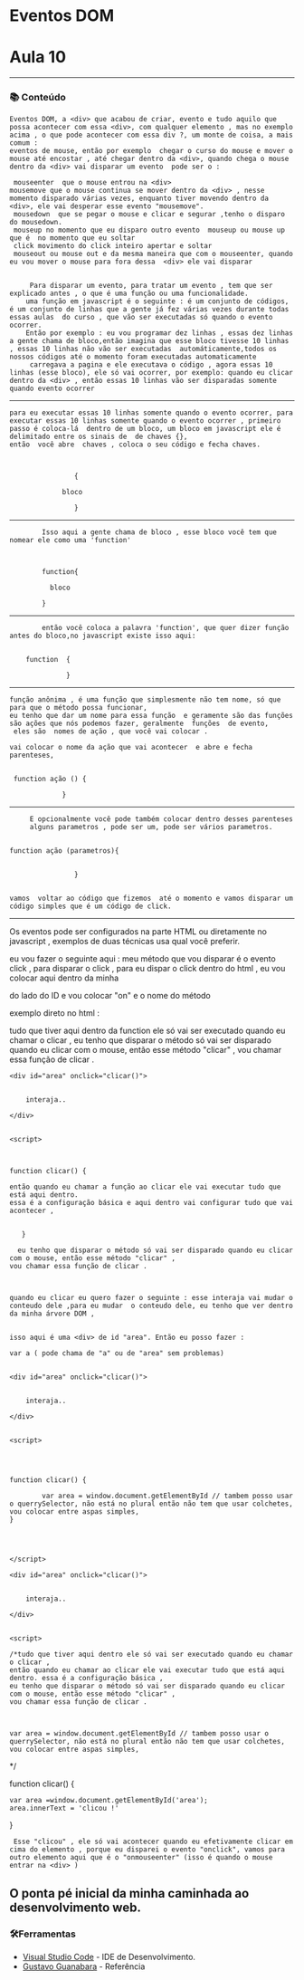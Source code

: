 
<!-- ************************************* Baadges ********************************************* -->


<!-- ************************************* Título ********************************************* -->

<h1>Eventos DOM</h1>

<h1>Aula 10</h1>

<!-- ************************************* Sobre o projeto ********************************************* -->


---

<h3>📚 Conteúdo</h3>

    Eventos DOM, a <div> que acabou de criar, evento e tudo aquilo que possa acontecer com essa <div>, com qualquer elemento , mas no exemplo acima , o que pode acontecer com essa div ?, um monte de coisa, a mais comum : 
    eventos de mouse, então por exemplo  chegar o curso do mouse e mover o mouse até encostar , até chegar dentro da <div>, quando chega o mouse dentro da <div> vai disparar um evento  pode ser o :

     mouseenter  que o mouse entrou na <div>
    mousemove que o mouse continua se mover dentro da <div> , nesse momento disparado várias vezes, enquanto tiver movendo dentro da <div>, ele vai desperar esse evento "mousemove".
     mousedown  que se pegar o mouse e clicar e segurar ,tenho o disparo do mousedown.
     mouseup no momento que eu disparo outro evento  mouseup ou mouse up  que é  no momento que eu soltar
     click movimento do click inteiro apertar e soltar 
     mouseout ou mouse out e da mesma maneira que com o mouseenter, quando eu vou mover o mouse para fora dessa  <div> ele vai disparar 
    
        
         Para disparar um evento, para tratar um evento , tem que ser explicado antes , o que é uma função ou uma funcionalidade.
        uma função em javascript é o seguinte : é um conjunto de códigos, é um conjunto de linhas que a gente já fez várias vezes durante todas essas aulas  do curso , que vão ser executadas só quando o evento ocorrer.
        Então por exemplo : eu vou programar dez linhas , essas dez linhas a gente chama de bloco,então imagina que esse bloco tivesse 10 linhas , essas 10 linhas não vão ser executadas  automáticamente,todos os nossos códigos até o momento foram executadas automaticamente 
         carregava a pagina e ele executava o código , agora essas 10 linhas (esse bloco), ele só vai ocorrer, por exemplo: quando eu clicar dentro da <div> , então essas 10 linhas vão ser disparadas somente quando evento ocorrer 

---
    para eu executar essas 10 linhas somente quando o evento ocorrer, para executar essas 10 linhas somente quando o evento ocorrer , primeiro passo é coloca-lá  dentro de um bloco, um bloco em javascript ele é delimitado entre os sinais de  de chaves {}, 
    então  você abre  chaves , coloca o seu código e fecha chaves.

            

                    {

                 bloco 

                    }



---
            Isso aqui a gente chama de bloco , esse bloco você tem que nomear ele como uma 'function'



            function{

              bloco 

            }



---

            então você coloca a palavra 'function', que quer dizer função  antes do bloco,no javascript existe isso aqui:


        function  {

                  }
        
        
        
---


    função anônima , é uma função que simplesmente não tem nome, só que para que o método possa funcionar,
    eu tenho que dar um nome para essa função  e geramente são das funções são ações que nós podemos fazer, geralmente  funções  de evento,
     eles são  nomes de ação , que você vai colocar .

    vai colocar o nome da ação que vai acontecer  e abre e fecha parenteses, 
        
 
     function ação () {

                 }

  ---            
         E opcionalmente você pode também colocar dentro desses parenteses
         alguns parametros , pode ser um, pode ser vários parametros.
 

    function ação (parametros){

            
                    }


    vamos  voltar ao código que fizemos  até o momento e vamos disparar um código simples que é um código de click.

---

Os eventos pode ser configurados na parte HTML ou diretamente no javascript , exemplos de duas técnicas  usa qual você preferir.

eu vou fazer o seguinte aqui : meu método  que vou disparar é o evento click , para disparar o click , para eu dispar o click dentro do html , eu vou colocar aqui dentro da minha <div> do lado do ID  e vou colocar "on" e o nome do método 

exemplo direto no html :

  tudo que tiver aqui dentro da function ele só vai ser executado quando eu chamar o clicar ,
    eu tenho que disparar o método só vai ser disparado quando eu clicar com o mouse, então esse método "clicar" ,
    vou chamar essa função de clicar .

    <div id="area" onclick="clicar()">


        interaja..

    </div>
    

    <script>

    

    function clicar() {

    então quando eu chamar a função ao clicar ele vai executar tudo que está aqui dentro. 
    essa é a configuração básica e aqui dentro vai configurar tudo que vai acontecer , 
  

       }

      eu tenho que disparar o método só vai ser disparado quando eu clicar com o mouse, então esse método "clicar" ,
    vou chamar essa função de clicar .



    quando eu clicar eu quero fazer o seguinte : esse interaja vai mudar o conteudo dele ,para eu mudar  o conteudo dele, eu tenho que ver dentro da minha árvore DOM , 
    
    
    isso aqui é uma <div> de id "area". Então eu posso fazer :

    var a ( pode chama de "a" ou de "area" sem problemas)


    <div id="area" onclick="clicar()">


        interaja..

    </div>
    

    <script>

    


    function clicar() {

            var area = window.document.getElementById // tambem posso usar o querrySelector, não está no plural então não tem que usar colchetes, vou colocar entre aspas simples,
    }



     
    </script>
   
    <div id="area" onclick="clicar()">


        interaja..

    </div>
    

    <script>

    /*tudo que tiver aqui dentro ele só vai ser executado quando eu chamar o clicar ,
    então quando eu chamar ao clicar ele vai executar tudo que está aqui dentro. essa é a configuração básica , 
    eu tenho que disparar o método só vai ser disparado quando eu clicar com o mouse, então esse método "clicar" ,
    vou chamar essa função de clicar .



    var area = window.document.getElementById // tambem posso usar o querrySelector, não está no plural então não tem que usar colchetes, vou colocar entre aspas simples,
*/


function clicar() {

    var area =window.document.getElementById('area');
    area.innerText = 'clicou !'
}



     Esse "clicou" , ele só vai acontecer quando eu efetivamente clicar em cima do elemento , porque eu disparei o evento "onclick", vamos para outro elemento aqui que é o "onmouseenter" (isso é quando o mouse entrar na <div> )




## O ponta pé inicial da minha caminhada ao desenvolvimento web.



<h3>🛠Ferramentas</h3>

* [Visual Studio Code](https://code.visualstudio.com/) - IDE de Desenvolvimento. 
* [Gustavo Guanabara](https://www.youtube.com/channel/UCrWvhVmt0Qac3HgsjQK62FQ ) - Referência

